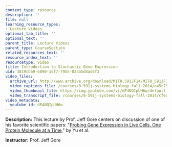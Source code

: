 ```yaml
---
content_type: resource
description: ''
file: null
learning_resource_types:
- Lecture Videos
optional_tab_title: ''
optional_text: ''
parent_title: Lecture Videos
parent_type: CourseSection
related_resources_text: ''
resource_index_text: ''
resourcetype: Video
title: Introduction to Stochastic Gene Expression
uid: 3819cba9-6890-1df7-79b5-023a5d4ad6f3
video_files:
  archive_url: http://www.archive.org/download/MIT8.591JF14/MIT8_591JF14_lec08_300k.mp4
  video_captions_file: /courses/8-591j-systems-biology-fall-2014/a45c75ced2d551eead5016180f792c77_dP4NQIpUH6w.vtt
  video_thumbnail_file: https://img.youtube.com/vi/dP4NQIpUH6w/default.jpg
  video_transcript_file: /courses/8-591j-systems-biology-fall-2014/cf6ce8d298504155dae9e9ade8428f5b_dP4NQIpUH6w.pdf
video_metadata:
  youtube_id: dP4NQIpUH6w
---
```


**Description:** This lecture by Prof. Jeff Gore centers on discussion of one of his favorite scientific papers: "[Probing Gene Expression in Live Cells, One Protein Molecule at a Time](http://dx.doi.org/10.1126/science.1119623)," by Yu et al.

**Instructor:** Prof. Jeff Gore